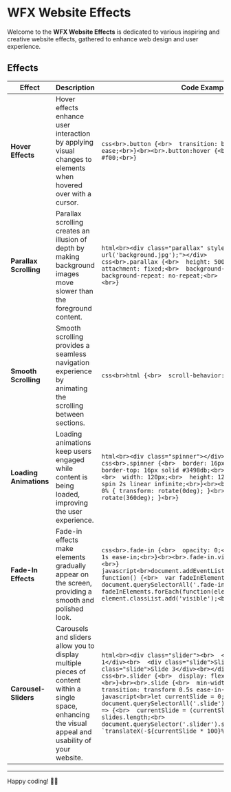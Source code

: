 # WFX Website Effects

Welcome to the **WFX Website Effects** is dedicated to various inspiring and creative website effects, gathered to enhance web design and user experience.

## Effects

| Effect                | Description                                                                                                                                                 | Code Example                                                                                                                                                      |
|-----------------------|-------------------------------------------------------------------------------------------------------------------------------------------------------------|-------------------------------------------------------------------------------------------------------------------------------------------------------------------|
| **Hover Effects**     | Hover effects enhance user interaction by applying visual changes to elements when hovered over with a cursor.                                               | ```css<br>.button {<br>  transition: background-color 0.3s ease;<br>}<br><br>.button:hover {<br>  background-color: #f00;<br>}```                                   |
| **Parallax Scrolling**| Parallax scrolling creates an illusion of depth by making background images move slower than the foreground content.                                         | ```html<br><div class="parallax" style="background-image: url('background.jpg');"></div>```<br>```css<br>.parallax {<br>  height: 500px;<br>  background-attachment: fixed;<br>  background-position: center;<br>  background-repeat: no-repeat;<br>  background-size: cover;<br>}```|
| **Smooth Scrolling**  | Smooth scrolling provides a seamless navigation experience by animating the scrolling between sections.                                                      | ```css<br>html {<br>  scroll-behavior: smooth;<br>}```                                                                                                            |
| **Loading Animations**| Loading animations keep users engaged while content is being loaded, improving the user experience.                                                          | ```html<br><div class="spinner"></div>```<br>```css<br>.spinner {<br>  border: 16px solid #f3f3f3;<br>  border-top: 16px solid #3498db;<br>  border-radius: 50%;<br>  width: 120px;<br>  height: 120px;<br>  animation: spin 2s linear infinite;<br>}<br><br>@keyframes spin {<br>  0% { transform: rotate(0deg); }<br>  100% { transform: rotate(360deg); }<br>}```|
| **Fade-In Effects**   | Fade-in effects make elements gradually appear on the screen, providing a smooth and polished look.                                                           | ```css<br>.fade-in {<br>  opacity: 0;<br>  transition: opacity 1s ease-in;<br>}<br><br>.fade-in.visible {<br>  opacity: 1;<br>}```<br>```javascript<br>document.addEventListener("DOMContentLoaded", function() {<br>  var fadeInElements = document.querySelectorAll('.fade-in');<br>  fadeInElements.forEach(function(element) {<br>    element.classList.add('visible');<br>  });<br>});```|
| **Carousel-Sliders**  | Carousels and sliders allow you to display multiple pieces of content within a single space, enhancing the visual appeal and usability of your website.       | ```html<br><div class="slider"><br>  <div class="slide">Slide 1</div><br>  <div class="slide">Slide 2</div><br>  <div class="slide">Slide 3</div><br></div>```<br>```css<br>.slider {<br>  display: flex;<br>  overflow: hidden;<br>}<br><br>.slide {<br>  min-width: 100%;<br>  transition: transform 0.5s ease-in-out;<br>}```<br>```javascript<br>let currentSlide = 0;<br>const slides = document.querySelectorAll('.slide');<br><br>setInterval(() => {<br>  currentSlide = (currentSlide + 1) % slides.length;<br>  document.querySelector('.slider').style.transform = `translateX(-${currentSlide * 100}%)`;<br>}, 3000);```|

---

Happy coding! 🎨✨
